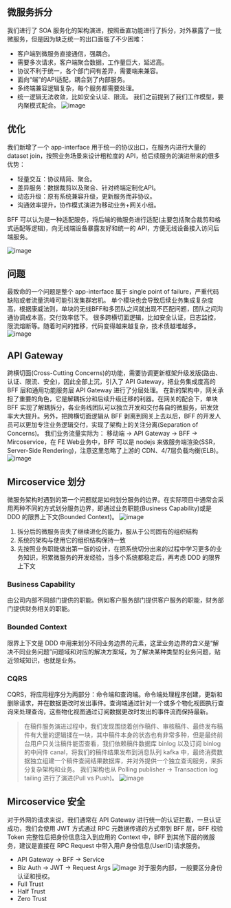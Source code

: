 
## 微服务拆分
我们进行了 SOA 服务化的架构演进，按照垂直功能进行了拆分，对外暴露了一批微服务，但是因为缺乏统一的出口面临了不少困难：
- 客户端到微服务直接通信，强耦合。
- 需要多次请求，客户端聚合数据，工作量巨大，延迟高。
- 协议不利于统一，各个部门间有差异，需要端来兼容。
- 面向“端”的API适配，耦合到了内部服务。
- 多终端兼容逻辑复杂，每个服务都需要处理。
- 统一逻辑无法收敛，比如安全认证、限流。
我们之前提到了我们工作模型，要内聚模式配合。
![image](https://tva3.sinaimg.cn/large/a616b9a4ly1gmncuejlfjj20sa0p340n.jpg)
## 优化
我们新增了一个 app-interface 用于统一的协议出口，在服务内进行大量的 dataset join，按照业务场景来设计粗粒度的 API，给后续服务的演进带来的很多优势：
- 轻量交互：协议精简、聚合。
- 差异服务：数据裁剪以及聚合、针对终端定制化API。
- 动态升级：原有系统兼容升级，更新服务而非协议。
- 沟通效率提升，协作模式演进为移动业务+网关小组。

BFF 可以认为是一种适配服务，将后端的微服务进行适配(主要包括聚合裁剪和格式适配等逻辑)，向无线端设备暴露友好和统一的 API，方便无线设备接入访问后端服务。

![image](https://tvax3.sinaimg.cn/large/a616b9a4ly1gmncv28pflj20sa0unmzw.jpg)

## 问题
最致命的一个问题是整个 app-interface 属于 single point of failure，严重代码缺陷或者流量洪峰可能引发集群宕机。
单个模块也会导致后续业务集成复杂度高，根据康威法则，单块的无线BFF和多团队之间就出现不匹配问题，团队之间沟通协调成本高，交付效率低下。
很多跨横切面逻辑，比如安全认证，日志监控，限流熔断等。随着时间的推移，代码变得越来越复杂，技术债越堆越多。
![image](https://tvax2.sinaimg.cn/large/a616b9a4ly1gmncxgxfohj20sa0unjv0.jpg)

## API Gateway
跨横切面(Cross-Cutting Concerns)的功能，需要协调更新框架升级发版(路由、认证、限流、安全)，因此全部上沉，引入了 API Gateway，把业务集成度高的 BFF 层和通用功能服务层 API Gateway 进行了分层处理。
在新的架构中，网关承担了重要的角色，它是解耦拆分和后续升级迁移的利器。在网关的配合下，单块 BFF 实现了解耦拆分，各业务线团队可以独立开发和交付各自的微服务，研发效率大大提升。另外，把跨横切面逻辑从 BFF 剥离到网关上去以后，BFF 的开发人员可以更加专注业务逻辑交付，实现了架构上的关注分离(Separation of Concerns)。
我们业务流量实际为：
移动端 -> API Gateway -> BFF -> Mircoservice，在 FE Web业务中，BFF 可以是 nodejs 来做服务端渲染(SSR，Server-Side Rendering)，注意这里忽略了上游的 CDN、4/7层负载均衡(ELB)。
![image](https://tva3.sinaimg.cn/large/a616b9a4ly1gmndqn3qd4j20sa0undji.jpg)
## Mircoservice 划分
微服务架构时遇到的第一个问题就是如何划分服务的边界。在实际项目中通常会采用两种不同的方式划分服务边界，即通过业务职能(Business Capability)或是 DDD 的限界上下文(Bounded Context)。
![image](https://tvax4.sinaimg.cn/large/a616b9a4ly1gmndrfwtq8j20se0kqjsx.jpg)

1. 拆分后的微服务丧失了继续进化的能力，服从于公司固有的组织结构 
2. 系统的架构与使用它的组织结构保持一致 
3. 先按照业务职能做出第一版的设计，在把系统切分出来的过程中学习更多的业务知识，积累微服务的开发经验，当多个系统都稳定后，再考虑 DDD 的限界上下文

### Business Capability
由公司内部不同部门提供的职能。例如客户服务部门提供客户服务的职能，财务部门提供财务相关的职能。
### Bounded Context
限界上下文是 DDD 中用来划分不同业务边界的元素，这里业务边界的含义是“解决不同业务问题”问题域和对应的解决方案域，为了解决某种类型的业务问题，贴近领域知识，也就是业务。
### CQRS
CQRS，将应用程序分为两部分：命令端和查询端。命令端处理程序创建，更新和删除请求，并在数据更改时发出事件。查询端通过针对一个或多个物化视图执行查询来处理查询，这些物化视图通过订阅数据更改时发出的事件流而保持最新。
> 在稿件服务演进过程中，我们发现围绕着创作稿件、审核稿件、最终发布稿件有大量的逻辑揉在一块，其中稿件本身的状态也有非常多种，但是最终前台用户只关注稿件能否查看，我们依赖稿件数据库 binlog 以及订阅 binlog 的中间件 canal，将我们的稿件结果发布到消息队列 kafka 中，最终消费数据独立组建一个稿件查阅结果数据库，并对外提供一个独立查询服务，来拆分复杂架构和业务。
我们架构也从 Polling publisher -> Transaction log tailing 进行了演进(Pull vs Push)。
![image](https://tvax2.sinaimg.cn/large/a616b9a4ly1gmndrxq900j20tp0wo0wc.jpg)
## Mircoservice 安全
对于外网的请求来说，我们通常在 API Gateway 进行统一的认证拦截，一旦认证成功，我们会使用 JWT 方式通过 RPC 元数据传递的方式带到 BFF 层，BFF 校验 Token 完整性后把身份信息注入到应用的 Context 中，BFF 到其他下层的微服务，建议是直接在 RPC Request 中带入用户身份信息(UserID)请求服务。
- API Gateway -> BFF -> Service
- Biz Auth  -> JWT -> Request Args
![image](https://tva1.sinaimg.cn/large/a616b9a4ly1gmndsiorjwj20sa0unjve.jpg)
对于服务内部，一般要区分身份认证和授权。
- Full Trust
- Half Trust
- Zero Trust
